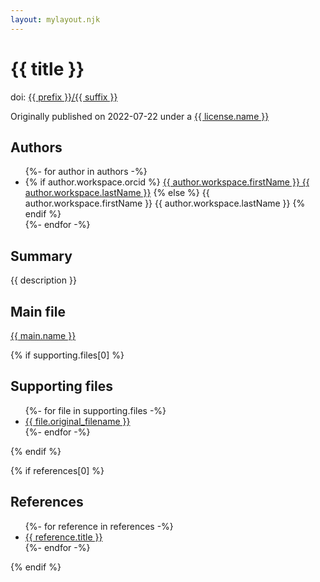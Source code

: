 ```yaml
---
layout: mylayout.njk
---
```

# {{ title }}

doi: <a href="https://doi.org/{{ prefix }}/{{ suffix }}">{{ prefix }}/{{ suffix }}</a>

Originally published on 2022-07-22 under a <a href="{{ license.url }}">{{ license.name }}</a> 

## Authors

<ul>
{%- for author in authors -%}
<li>
{% if author.workspace.orcid %}
<a href="https://orcid.org/{{ author.workspace.orcid }}">{{ author.workspace.firstName }} {{ author.workspace.lastName }}</a>
{% else %}
{{ author.workspace.firstName }} {{ author.workspace.lastName }}
{% endif %}
</li>
{%- endfor -%}
</ul>

## Summary

{{ description }}

## Main file

<a href="{{ main.name }}">{{ main.name }}</a>

{% if supporting.files[0] %}
## Supporting files

<ul>
{%- for file in supporting.files -%}
<li><a href="supporting/{{ file.original_filename }}">{{ file.original_filename }}</a></li>
{%- endfor -%}
</ul>
{% endif %}

{% if references[0] %}
## References

<ul>
{%- for reference in references -%}
<li><a href="https://doi.org/{{reference.prefix}}/{{reference.suffix}}">{{ reference.title }}</a></li>
{%- endfor -%}
</ul>
{% endif %}

